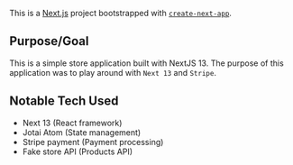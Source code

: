 This is a [Next.js](https://nextjs.org/) project bootstrapped with [`create-next-app`](https://github.com/vercel/next.js/tree/canary/packages/create-next-app).

## Purpose/Goal
This is a simple store application built with NextJS 13. The purpose of this application was to play around with `Next 13` and `Stripe`. 

## Notable Tech Used 
- Next 13 (React framework)
- Jotai Atom (State management)
- Stripe payment (Payment processing)
- Fake store API (Products API)